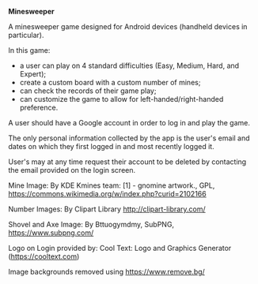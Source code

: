  **Minesweeper**
 
A minesweeper game designed for Android devices (handheld devices in particular).

In this game:
- a user can play on 4 standard difficulties (Easy, Medium, Hard, and Expert); 
- create a custom board with a custom number of mines; 
- can check the records of their game play; 
- can customize the game to allow for left-handed/right-handed preference.

A user should have a Google account in order to log in and play the game.

The only personal information collected by the app is the user's email and dates on which they first logged in 
and most recently logged it.

User's may at any time request their account to be deleted by contacting the email provided on the login screen.

Mine Image: By KDE Kmines team: [1] - gnomine artwork., GPL, https://commons.wikimedia.org/w/index.php?curid=2102166

Number Images: By Clipart Library http://clipart-library.com/

Shovel and Axe Image: By Bttuogymdmy, SubPNG, https://www.subpng.com/


Logo on Login provided by: Cool Text: Logo and Graphics Generator (https://cooltext.com)

Image backgrounds removed using https://www.remove.bg/
